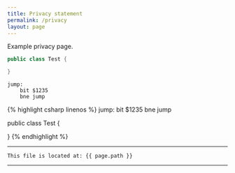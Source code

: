 ```yaml
---
title: Privacy statement
permalink: /privacy
layout: page
---
```


Example privacy page.


``` csharp
public class Test {

}
```

``` 6502
jump:
    bit $1235
    bne jump
```

{% highlight csharp linenos %}
jump:
    bit $1235
    bne jump

public class Test {

}
{% endhighlight %}

---
```
This file is located at: {{ page.path }}
```
---